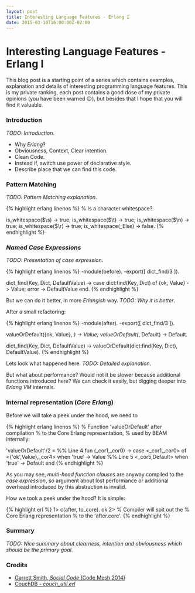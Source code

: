 ```yaml
---
layout: post
title: Interesting Language Features - Erlang I
date: 2015-03-10T16:00:00Z-02:00
---
```


# Interesting Language Features - Erlang I

<quote class="disclaimer">This blog post is a starting point of a series which contains examples, explanation and details of interesting programming language features. This is my private ranking, each post contains a good dose of my private opinions (you have been warned :wink:), but besides that I hope that you will find it valuable.</quote>

### Introduction

*TODO: Introduction*.

- Why *Erlang*?
- Obviousness, Context, Clear intention.
- Clean Code.
- Instead if, switch use power of declarative style.
- Describe place that we can find this code.

### Pattern Matching

*TODO: Pattern Matching explanation*.

{% highlight erlang linenos %}
% Is a character whitespace?

is_whitespace($\s)   -> true;
is_whitespace($\t)   -> true;
is_whitespace($\n)   -> true;
is_whitespace($\r)   -> true;
is_whitespace(_Else) -> false.
{% endhighlight %}

<h3><i>Named Case Expressions</i></h3>

*TODO: Presentation of case expression*.

{% highlight erlang linenos %}
-module(before).
-export([ dict_find/3 ]).

dict_find(Key, Dict, DefaultValue) ->
  case dict:find(Key, Dict) of
    {ok, Value} ->
        Value;
    error ->
        DefaultValue
  end.
{% endhighlight %}

But we can do it better, in more *Erlangish* way. *TODO: Why it is better*.

After a small refactoring:

{% highlight erlang linenos %}
-module(after).
-export([ dict_find/3 ]).

valueOrDefault({ok, Value}, _) -> Value;
valueOrDefault(_, Default)     -> Default.

dict_find(Key, Dict, DefaultValue) ->
  valueOrDefault(dict:find(Key, Dict), DefaultValue).
{% endhighlight %}

Lets look what happened here. *TODO: Detailed explanation*.

But what about performance? Would not it be slower because additional functions introduced here? We can check it easily, but digging deeper into *Erlang VM* internals.

### Internal representation (*Core Erlang*)

Before we will take a peek under the hood, we need to

{% highlight erlang linenos %}
% Function 'valueOrDefault' after compilation
% to the Core Erlang representation,
% used by BEAM internally:

'valueOrDefault'/2 =
    %% Line 4
    fun (_cor1,_cor0) ->
	case <_cor1,_cor0> of
	  <{'ok',Value},_cor4> when 'true' ->
	      Value
	  %% Line 5
	  <_cor5,Default> when 'true' ->
	      Default
	end
{% endhighlight %}

As you may see, *multi-head function clauses* are anyway compiled to the *case expression*, so argument about lost performance or additional overhead introduced by this abstraction is invalid.

How we took a peek under the hood? It is simple:

{% highlight erl %}
1> c(after, to_core).
ok
2> % Compiler will spit out the
   % Core Erlang representation
   % to the 'after.core'.
{% endhighlight %}

### Summary

*TODO: Nice summary about clearness, intention and obviousness which should be the primary goal*.

### Credits

- [Garrett Smith, *Social Code* (Code Mesh 2014)](https://www.youtube.com/watch?v=UuHMaeO1k-E)
- [CouchDB - *couch_util.erl*](https://github.com/apache/couchdb-couch/blob/master/src/couch_util.erl)
